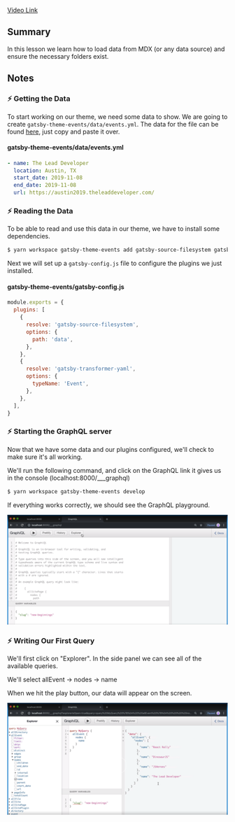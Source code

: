 [Video Link](https://egghead.io/lessons/gatsby-add-static-data-to-a-gatsby-theme)

## Summary

In this lesson we learn how to load data from MDX (or any data source) and ensure the necessary folders exist.

## Notes

### ⚡ Getting the Data

To start working on our theme, we need some data to show. We are going to create `gatsby-theme-events/data/events.yml`. The data for the file can be found [here](https://raw.githubusercontent.com/jlengstorf/authoring-gatsby-themes/master/gatsby-theme-events/data/events.yml), just copy and paste it over.

#### gatsby-theme-events/data/events.yml

```yml
- name: The Lead Developer
  location: Austin, TX
  start_date: 2019-11-08
  end_date: 2019-11-08
  url: https://austin2019.theleaddeveloper.com/
```

### ⚡ Reading the Data

To be able to read and use this data in our theme, we have to install some dependencies.

```bash
$ yarn workspace gatsby-theme-events add gatsby-source-filesystem gatsby-transformer-yaml
```

Next we will set up a `gatsby-config.js` file to configure the plugins we just installed.

#### gatsby-theme-events/gatsby-config.js

```js
module.exports = {
  plugins: [
    {
      resolve: 'gatsby-source-filesystem',
      options: {
        path: 'data',
      },
    },
    {
      resolve: 'gatsby-transformer-yaml',
      options: {
        typeName: 'Event',
      },
    },
  ],
}
```

### ⚡ Starting the GraphQL server

Now that we have some data and our plugins configured, we'll check to make sure it's all working.

We'll run the following command, and click on the GraphQL link it gives us in the console (localhost:8000/\_\_\_graphql)

```bash
$ yarn workspace gatsby-theme-events develop
```

If everything works correctly, we should see the GraphQL playground.

![GraphQL playground](../images/graphql-playground.png)

### ⚡ Writing Our First Query

We'll first click on "Explorer". In the side panel we can see all of the available queries.

We'll select allEvent → nodes → name

When we hit the play button, our data will appear on the screen.

![GraphQL playground](../images/graphql-query.png)
